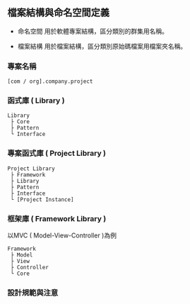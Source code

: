 ## 檔案結構與命名空間定義

+ 命名空間
用於軟體專案結構，區分類別的群集用名稱。

+ 檔案結構
用於檔案結構，區分類別原始碼檔案用檔案夾名稱。

### 專案名稱

```
[com / org].company.project
```

### 函式庫 ( Library )

```
Library
 ├ Core
 ├ Pattern
 └ Interface
```

### 專案函式庫 ( Project Library )

```
Project Library
 ├ Framework
 ├ Library
 ├ Pattern
 ├ Interface
 └ [Project Instance]
```

### 框架庫 ( Framework Library )

以MVC ( Model-View-Controller )為例

```
Framework
 ├ Model
 ├ View
 ├ Controller
 └ Core
```

### 設計規範與注意
